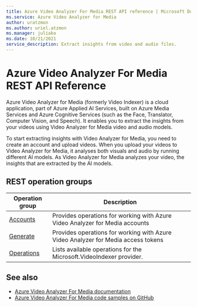 ```yaml
---
title: Azure Video Analyzer For Media REST API reference | Microsoft Docs
ms.service: Azure Video Analyzer for Media
author: uratzmon
ms.author: uriel.atzmon
ms.manager: juliako
ms.date: 10/21/2021
service_description: Extract insights from video and audio files.
---
```




# Azure Video Analyzer For Media REST API Reference
Azure Video Analyzer for Media (formerly Video Indexer) is a cloud application, part of Azure Applied AI Services, built on Azure Media Services and Azure Cognitive Services (such as the Face, Translator, Computer Vision, and Speech). It enables you to extract the insights from your videos using Video Analyzer for Media video and audio models.

To start extracting insights with Video Analyzer for Media, you need to create an account and upload videos. When you upload your videos to Video Analyzer for Media, it analyses both visuals and audio by running different AI models. As Video Analyzer for Media analyzes your video, the insights that are extracted by the AI models.

## REST operation groups




| Operation group | Description |
|-------------------------------|-----------------------------------------------------------------------------------------|
| [Accounts](/rest/api/videoindexer/accounts) | Provides operations for working with Azure Video Analyzer for Media accounts |
| [Generate](/rest/api/videoindexer/generate) | Provides operations for working with Azure Video Analyzer for Media access tokens |
| [Operations](/rest/api/videoindexer/operations) | Lists available operations for the Microsoft.VideoIndexer provider. |


## See also


- [Azure Video Analyzer For Media documentation](/azure/azure-video-analyzer/video-analyzer-for-media-docs/)
- [Azure Video Analyzer For Media code samples on GitHub](https://github.com/Azure-Samples/media-services-video-indexer)
